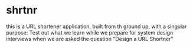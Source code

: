 # shrtnr

this is a URL shortener application, built from th ground up, with a singular purpose: Test out what we learn while we prepare for system design interviews when we are asked the question "Design a URL Shortner" 
